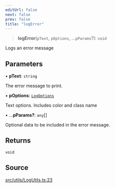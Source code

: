 ```yaml
---
editUrl: false
next: false
prev: false
title: "logError"
---
```


> **logError**(`pText`, `pOptions`, ...`pParams`?): `void`

Logs an error message

## Parameters

• **pText**: `string`

The error message to print.

• **pOptions**: [`LogOptions`](/api/namespaces/logutils/classes/logoptions/)

Text options. Includes color and class name

• ...**pParams?**: `any`[]

Optional data to be included in the error message.

## Returns

`void`

## Source

[src/utils/LogUtils.ts:23](https://github.com/relishinc/dill-pixel/blob/c79d8e8552aaa0f13a29535c819ae67d025b4669/src/utils/LogUtils.ts#L23)
